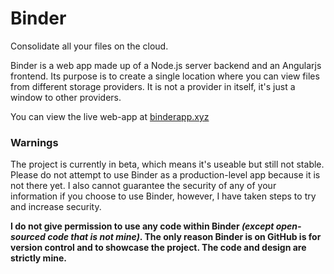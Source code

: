 # Binder
Consolidate all your files on the cloud.

Binder is a web app made up of a Node.js server backend and an Angularjs frontend. Its purpose is to create a single location where you can view files from different storage providers. It is not a provider in itself, it's just a window to other providers.

You can view the live web-app at [binderapp.xyz](https://binderapp.xyz)

### Warnings

The project is currently in beta, which means it's useable but still not stable.
Please do not attempt to use Binder as a production-level app because it is not there yet.
I also cannot guarantee the security of any of your information if you choose to use Binder, however, I have taken steps to try and increase security.

**I do not give permission to use any code within Binder _(except open-sourced code that is not mine)_. The only reason Binder is on GitHub is for version control and to showcase the project. The code and design are strictly mine.**
